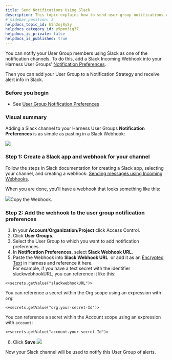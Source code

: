 ```yaml
---
title: Send Notifications Using Slack
description: This topic explains how to send user group notifications using slack.
# sidebar_position: 2
helpdocs_topic_id: h5n2oj8y5y
helpdocs_category_id: y9pmm3ig37
helpdocs_is_private: false
helpdocs_is_published: true
---
```


You can notify your User Group members using Slack as one of the notification channels. To do this, add a Slack Incoming Webhook into your Harness User Groups' [Notification Preferences](/article/dfwuvmy33m-add-user-groups#option_notification_preferences).

Then you can add your User Group to a Notification Strategy and receive alert info in Slack.

### Before you begin

* See [User Group Notification Preferences](../4_Role-Based-Access-Control/3-add-user-groups.md#option-notification-preferences)

### Visual summary

Adding a Slack channel to your Harness User Groups **Notification Preferences** is as simple as pasting in a Slack Webhook:

![](https://files.helpdocs.io/i5nl071jo5/articles/h5n2oj8y5y/1656393007672/screenshot-2022-06-28-at-10-37-12-am.png)

### Step 1: Create a Slack app and webhook for your channel

Follow the steps in Slack documentation for creating a Slack app, selecting your channel, and creating a webhook: [Sending messages using Incoming Webhooks](https://api.slack.com/messaging/webhooks).

When you are done, you'll have a webhook that looks something like this:

![](https://files.helpdocs.io/i5nl071jo5/articles/h5n2oj8y5y/1630946219550/slack-web-hook.png)Copy the Webhook.

### Step 2: Add the webhook to the user group notification preferences

1. In your **Account**/**Organization**/**Project** click Access Control.
2. Click **User Groups**.
3. Select the User Group to which you want to add notification preferences.
4. In **Notification Preferences**, select **Slack Webhook URL**.
5. Paste the Webhook into **Slack Webhook URL**  or add it as an [Encrypted Text](../6_Security/2-add-use-text-secrets.md) in Harness and reference it here.  
For example, if you have a text secret with the identifier slackwebhookURL, you can reference it like this:
```
<+secrets.getValue("slackwebhookURL")>​​
```
  
You can reference a secret within the Org scope using an expression with `org`:​
```
<+secrets.getValue("org.your-secret-Id")>​
```
  
You can reference a secret within the Account scope using an expression with `account`:​
```
<+secrets.getValue("account.your-secret-Id")>​
```
6. Click **Save**.![](https://files.helpdocs.io/i5nl071jo5/articles/h5n2oj8y5y/1656393164636/screenshot-2022-06-28-at-10-37-12-am.png)

Now your Slack channel will be used to notify this User Group of alerts.

